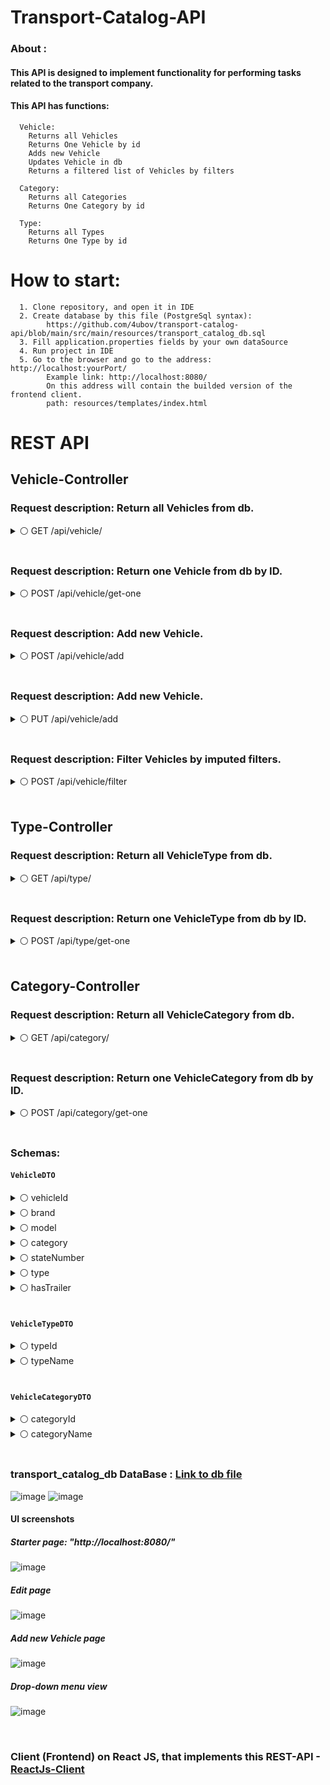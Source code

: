 # Transport-Catalog-API


### About :
  #### This API is designed to implement functionality for performing tasks related to the transport company.

 
  
  #### This API has functions:

      Vehicle:
        Returns all Vehicles 
        Returns One Vehicle by id 
        Adds new Vehicle
        Updates Vehicle in db
        Returns a filtered list of Vehicles by filters
    
      Category:
        Returns all Categories
        Returns One Category by id 
    
      Type:
        Returns all Types
        Returns One Type by id

# How to start:
      1. Clone repository, and open it in IDE
      2. Create database by this file (PostgreSql syntax): 
            https://github.com/4ubov/transport-catalog-api/blob/main/src/main/resources/transport_catalog_db.sql
      3. Fill application.properties fields by your own dataSource
      4. Run project in IDE
      5. Go to the browser and go to the address: http://localhost:yourPort/ 
            Example link: http://localhost:8080/
            On this address will contain the builded version of the frontend client.
            path: resources/templates/index.html
      

# REST API

## Vehicle-Controller
### Request description: Return all Vehicles from db.

<details>

  <summary>⚪ GET /api/vehicle/</summary>
  
#### Request
  
    Request body: No parameters
      
      
#### Response

  ###### Status code: `200`
    Description: Successfully found!
    Media type: application/json
    Json return: List<VehicleDTO>
    Example value:
      [
        {
          "vehicleId": 53,
          "brand": "Mercedes",
          "model": "E250",
          "category": "A",
          "stateNumber": "F553RH58",
          "type": "Хэтчбек",
          "yearOfRealise": 2007,
          "hasTrailer": false
        },
        {
          "vehicleId": 54,
          "brand": "Mercedes",
          "model": "GLS3",
          "category": "A",
          "stateNumber": "R282AA58",
          "type": "Седан",
          "yearOfRealise": 2017,
          "hasTrailer": false
        }
      ]
  

</details>

</br>

### Request description: Return one Vehicle from db by ID.

<details>

<summary>⚪ POST /api/vehicle/get-one</summary>

#### Request

    Request body: application/json
    Example value:
      {
        "vehicleId" : "56"
      }
      
#### Response

  ###### Status code: `200`
    Description: Vehicle successfully found!
    Media type: application/json
    Json return: VehicleDTO
    Example value:
      {
        "vehicleId": 56,
        "brand": "BMW",
        "model": "E3",
        "category": "A",
        "stateNumber": "A111AA58",
        "type": "Хэтчбек",
        "yearOfRealise": 2011,
        "hasTrailer": false
    }
       
       
  ###### Status code: `404`
    Description: Bad ID format! ("vehicleId" : "56DFE") only Long value
    Media type: application/json
    Example value:
      {
        "statusCode": 404,
        "message": "Entered vehicleId is incorrect type, it need be a number",
        "timestamp": 1679587416465
      }


  ###### Status code: `404`
    Description: Entity not found! If entered vehicleId dont exist in db.
    Media type: application/json
    Example value:
      {
        "statusCode": 404,
        "message": "Vehicle Entity with entered id not found!",
        "timestamp": 1679587416465
      }
        
</details>


</br>

### Request description: Add new Vehicle.

<details>

<summary>⚪ POST /api/vehicle/add</summary>

#### Request

    Request body: application/json
    Json contain: VehicleDTO
    Example value:
      {
        "brand": "Audi",
        "model": "R8",
        "category": "A",
        "stateNumber": "F287FR777",
        "type": "Седан",
        "yearOfRealise": 2012,
        "hasTrailer": false
    }
      
#### Response

  ###### Status code: `200`
    Description: Vehicle successfully added!           
    Media type: application/json
    Example value:
      {
        "CREATED"
      }
       
       
  ###### Status code: `400`
    Description: Exceptions that will throws in case bad Validation @Valid!
    Media type: application/json
    Example value:
      {
        "statusCode": 400,
        "message": "brand - Поле brand не должно быть пустым!; 
            Поле model не должно быть пустым! Example: M3;
            VehicleType Entity with entered name not found!; 
            VehicleCategory Entity with entered name not found!" ,
        "timestamp": 1689438720293
      }


  ###### Status code: `400`
    Description: State Number is unique field, your request contain same number!
    Media type: application/json
    Example value:
      {
        "statusCode": 400,
        "message": "stateNumber - Транспорт с таким гос. номером уже есть в БД!; ",
        "timestamp": 1689438543459
      }
        
</details>

</br>


### Request description: Add new Vehicle.

<details>

<summary>⚪ PUT /api/vehicle/add</summary>

#### Request

    Request body: application/json
    Example value:
    Json contain: VehicleDTO
      {
        "vehicleId": "5",
        "brand": "Audi",
        "model": "RX7",
        "category": "A",
        "stateNumber": "F237FR777",
        "type": "Кроссовер",
        "yearOfRealise": 2014,
        "hasTrailer": false
    }
      
#### Response

  ###### Status code: `200`
    Description: Vehicle successfully updated!          
    Media type: application/json
    Example value:
      {
        "CREATED"
      }
       
       
  ###### Status code: `400`
    Description: Exceptions that will throws in case bad Validation @Valid!
    Media type: application/json
    Example value:
      {
        "statusCode": 400,
        "message": "brand - Поле brand не должно быть пустым!; 
            Поле model не должно быть пустым! Example: M3;
            VehicleType Entity with entered name not found!; 
            VehicleCategory Entity with entered name not found!" ,
        "timestamp": 1689438720293
      }


  ###### Status code: `400`
    Description: State Number is unique field, your request contain same number!
    Media type: application/json
    Example value:
      {
        "statusCode": 400,
        "message": "stateNumber - Транспорт с таким гос. номером уже есть в БД!; ",
        "timestamp": 1689438543459
      }
        
</details>

</br>

### Request description: Filter Vehicles by imputed filters.

<details>

<summary>⚪ POST /api/vehicle/filter</summary>

#### Request

    Request body: application/json
    Json contain: Map<String, String>
    Example value:
      {
        "brand": "Audi",
        "type": "Седан"
      }
      
#### Response

  ###### Status code: `200`
    Description: Vehicles successfully filtered!           
    Media type: application/json
    Json return: List<VehicleDTO>
    Example value:
      [
        {
          "vehicleId": 67,
          "brand": "Audi",
          "model": "R8",
          "category": "A",
          "stateNumber": "F287FR777",
          "type": "Седан",
          "yearOfRealise": 2012,
          "hasTrailer": false
      },
      {
        "vehicleId": 58,
        "brand": "Audi",
        "model": "Q7",
        "category": "A",
        "stateNumber": "G283GR777",
        "type": "Седан",
        "yearOfRealise": 2022,
        "hasTrailer": false
      }
    ]
       
       
  ###### Status code: `400`
    Description: Exceptions that will throws if sended category or type dont exist in db!
                    Because VehicleCategory and VehicleType data in db added manually.
    Media type: application/json
    Example value:
      {
        "statusCode": 400,
        "message": 
            VehicleType Entity with entered name not found!; 
            VehicleCategory Entity with entered name not found!" ,
        "timestamp": 1689438720293
      }

        
</details>

</br>

## Type-Controller
### Request description: Return all VehicleType from db.

<details>

  <summary>⚪ GET /api/type/</summary>
  
#### Request
  
    Request body: No parameters
      
      
#### Response

  ###### Status code: `200`
    Description: Successfully found!
    Media type: application/json
    Json return: List<VehicleTypeDTO>
    Example value:
      [
        {
          "typeId": 1,
          "typeName": "Седан"
        },
        {
          "typeId": 2,
          "typeName": "Хэтчбек"
        },
        {
          "typeId": 3,
          "typeName": "Минивэн"
        }
      ]
  

</details>

</br>

### Request description: Return one VehicleType from db by ID.

<details>

<summary>⚪ POST /api/type/get-one</summary>

#### Request

    Request body: application/json
    Request contain: Long id
    Example value:
    
        2
      
      
#### Response

  ###### Status code: `200`
    Description: Vehicle Type successfully found!
    Media type: application/json
    Json return: VehicleTypeDTO
    Example value:
      {
        "typeId": 2,
        "typeName": "Хэтчбек"
      }
       
       
  ###### Status code: `400`
    Description: VehicleType not Found!
    Media type: application/json
    Example value:
      {
        "statusCode": 400,
        "message": "VehicleType Entity with entered ID not found!",
        "timestamp": 1679587416465
      }
        
</details>


</br>

## Category-Controller
### Request description: Return all VehicleCategory from db.

<details>

  <summary>⚪ GET /api/category/</summary>
  
#### Request
  
    Request body: No parameters
      
      
#### Response

  ###### Status code: `200`
    Description: Successfully found!
    Media type: application/json
    Json return: List<VehicleCategoryDTO>
    Example value:
      [
        {
          "categoryId": 1,
          "categoryName": "A"
        },
        {
          "categoryId": 2,
          "categoryName": "B"
        },
        {
          "categoryId": 3,
          "categoryName": "C"
        }
      ]
  

</details>

</br>

### Request description: Return one VehicleCategory from db by ID.

<details>

<summary>⚪ POST /api/category/get-one</summary>

#### Request

    Request body: application/json
    Request contain: Long id
    Example value:
    
        2
      
      
#### Response

  ###### Status code: `200`
    Description: Vehicle Type successfully found!
    Media type: application/json
    Json return: VehicleTypeDTO
    Example value:
      {
        "categoryId": 2,
        "categoryName": "B"
      }
       
       
  ###### Status code: `400`
    Description: VehicleType not Found!
    Media type: application/json
    Example value:
      {
        "statusCode": 400,
        "message": "VehicleCategory Entity with entered ID not found!",
        "timestamp": 1679587413465
      }
        
</details>


</br>

### Schemas:

#### `VehicleDTO`

<details>

<summary>⚪ vehicleId</summary>

        type: integer64

</details>

<details>

<summary>⚪ brand</summary>

        type: string

</details>

<details>

<summary>⚪ model</summary>

        type: string

</details>

<details>

<summary>⚪ category</summary>

        type: string

</details>

<details>

<summary>⚪ stateNumber</summary>

        type: string

</details>

<details>

<summary>⚪ type</summary>

        type: integer32

</details>

<details>

<summary>⚪ hasTrailer</summary>

        type: boolean

</details>



</br>

#### `VehicleTypeDTO`

<details>

<summary>⚪ typeId</summary>

        type: integer64

</details>


<details>

<summary>⚪ typeName</summary>

        type: string

</details>

</br>


#### `VehicleCategoryDTO`

<details>

<summary>⚪ categoryId</summary>

        type: integer64

</details>


<details>

<summary>⚪ categoryName</summary>

        type: string

</details>

</br>






### transport_catalog_db DataBase : <a href="https://github.com/4ubov/transport-catalog-api/blob/main/src/main/resources/transport_catalog_db.sql">Link to db file</a>
![image](https://github.com/4ubov/transport-catalog-api/assets/46792640/6e2931e5-feb3-4745-a891-7e3e21286d57)
![image](https://github.com/4ubov/transport-catalog-api/assets/46792640/38b83775-f618-43d9-9344-1178c5825526)


#### UI screenshots 

##### Starter page: "http://localhost:8080/"
![image](https://github.com/4ubov/transport-catalog-api/assets/46792640/10f66009-36e1-4970-814e-f0103d4f72ac)


##### Edit page
![image](https://github.com/4ubov/transport-catalog-api/assets/46792640/ca791fa6-f349-41c8-9a0d-49df88829289)

##### Add new Vehicle page
![image](https://github.com/4ubov/transport-catalog-api/assets/46792640/93a0fe87-3666-4ee1-abb2-d89cc8cfef32)

##### Drop-down menu view
![image](https://github.com/4ubov/transport-catalog-api/assets/46792640/1d3eafec-ea01-4b4d-99c6-d94db79a0db8)



</br>

### Client (Frontend) on React JS, that implements this REST-API - <a href="#">ReactJs-Client</a>

